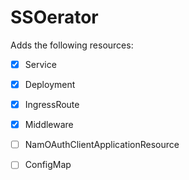 # SSOerator

Adds the following resources:

- [x] Service
- [x] Deployment
- [x] IngressRoute
- [x] Middleware
- [ ] NamOAuthClientApplicationResource
- [ ] ConfigMap

